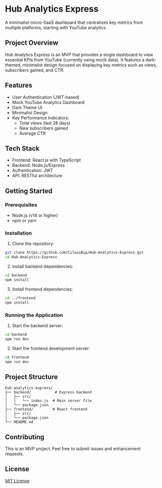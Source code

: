 # Hub Analytics Express

A minimalist micro-SaaS dashboard that centralizes key metrics from multiple platforms, starting with YouTube analytics.

## Project Overview

Hub Analytics Express is an MVP that provides a single dashboard to view essential KPIs from YouTube (currently using mock data). It features a dark-themed, minimalist design focused on displaying key metrics such as views, subscribers gained, and CTR.

## Features

- User Authentication (JWT-based)
- Mock YouTube Analytics Dashboard
- Dark Theme UI
- Minimalist Design
- Key Performance Indicators:
  - Total views (last 28 days)
  - New subscribers gained
  - Average CTR

## Tech Stack

- Frontend: React.js with TypeScript
- Backend: Node.js/Express
- Authentication: JWT
- API: RESTful architecture

## Getting Started

### Prerequisites

- Node.js (v14 or higher)
- npm or yarn

### Installation

1. Clone the repository:
```bash
git clone https://github.com/CilouiBip/Hub-Analytics-Express.git
cd Hub-Analytics-Express
```

2. Install backend dependencies:
```bash
cd backend
npm install
```

3. Install frontend dependencies:
```bash
cd ../frontend
npm install
```

### Running the Application

1. Start the backend server:
```bash
cd backend
npm run dev
```

2. Start the frontend development server:
```bash
cd frontend
npm run dev
```

## Project Structure

```
hub-analytics-express/
├── backend/           # Express backend
│   ├── src/
│   │   └── index.js  # Main server file
│   └── package.json
├── frontend/         # React frontend
│   ├── src/
│   └── package.json
└── README.md
```

## Contributing

This is an MVP project. Feel free to submit issues and enhancement requests.

## License

[MIT License](LICENSE)
